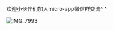 
欢迎小伙伴们加入micro-app微信群交流^ ^

![IMG_7993](https://github.com/micro-zoe/micro-app/assets/14011130/e3dcc1da-0995-4894-9c45-512e1baf1f0e)











